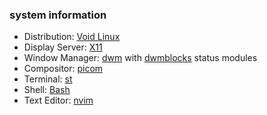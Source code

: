 ### system information
- Distribution: [Void Linux](https://voidlinux.org/)
- Display Server: [X11](https://www.x.org/wiki/)
- Window Manager: [dwm](https://github.com/awbhum/dwm) with [dwmblocks](https://github.com/awbhum/dwmblocks) status modules
- Compositor: [picom](https://github.com/yshui/picom)
- Terminal: [st](https://github.com/awbhum/st)
- Shell: [Bash](https://www.gnu.org/software/bash/)
- Text Editor: [nvim](https://neovim.io/)
